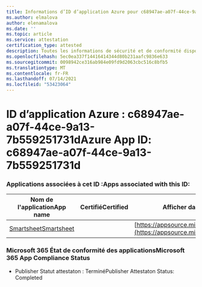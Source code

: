 ```yaml
---
title: Informations d’ID d’application Azure pour c68947ae-a07f-44ce-9a13-7b559251731d
ms.author: elmalova
author: elenamalova
ms.date: ''
ms.topic: article
ms.service: attestation
certification_type: attested
description: Toutes les informations de sécurité et de conformité disponibles pour c68947ae-a07f-44ce-9a13-7b559251731d.
ms.openlocfilehash: 5ec0ea337f14416414344d80b231aafc9836e633
ms.sourcegitcommit: 0098942ce316ab984e09fd9d2063cbc516c8bfb5
ms.translationtype: MT
ms.contentlocale: fr-FR
ms.lasthandoff: 07/14/2021
ms.locfileid: "53423064"
---
```

# <a name="azure-app-id-c68947ae-a07f-44ce-9a13-7b559251731d"></a><span data-ttu-id="98100-103">ID d’application Azure : c68947ae-a07f-44ce-9a13-7b559251731d</span><span class="sxs-lookup"><span data-stu-id="98100-103">Azure App ID: c68947ae-a07f-44ce-9a13-7b559251731d</span></span>


### <a name="apps-associated-with-this-id"></a><span data-ttu-id="98100-104">Applications associées à cet ID :</span><span class="sxs-lookup"><span data-stu-id="98100-104">Apps associated with this ID:</span></span>
| <span data-ttu-id="98100-105">**Nom de l'application**</span><span class="sxs-lookup"><span data-stu-id="98100-105">**App name**</span></span> | <span data-ttu-id="98100-106">**Certifié**</span><span class="sxs-lookup"><span data-stu-id="98100-106">**Certified**</span></span> | <span data-ttu-id="98100-107">**Afficher dans AppSource**</span><span class="sxs-lookup"><span data-stu-id="98100-107">**View in AppSource**</span></span> |
|-|-|-|
| [<span data-ttu-id="98100-108">Smartsheet</span><span class="sxs-lookup"><span data-stu-id="98100-108">Smartsheet</span></span>](https://docs.microsoft.com/en-us/microsoft-365-app-certification/forward/WA104380975) |  | [https://appsource.microsoft.com/product/office/WA104380975](https://appsource.microsoft.com/product/office/WA104380975) |

### <a name="microsoft-365-app-compliance-status"></a><span data-ttu-id="98100-109">Microsoft 365 État de conformité des applications</span><span class="sxs-lookup"><span data-stu-id="98100-109">Microsoft 365 App Compliance Status</span></span>
- <span data-ttu-id="98100-110">Publisher Statut attestaton : Terminé</span><span class="sxs-lookup"><span data-stu-id="98100-110">Publisher Attestaton Status: Completed</span></span>
